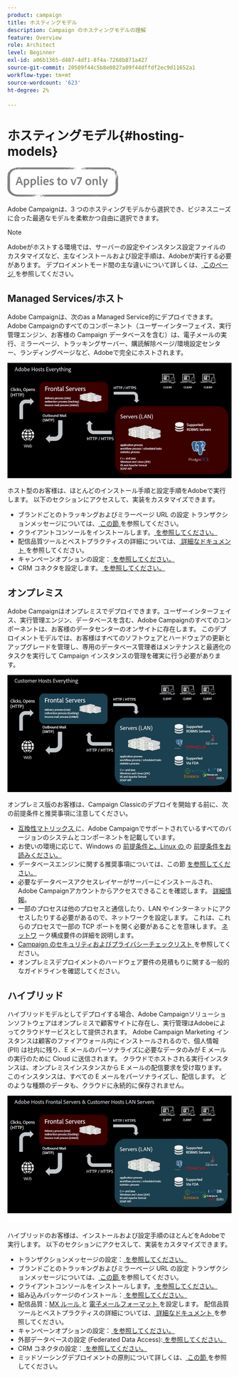 ```yaml
---
product: campaign
title: ホスティングモデル
description: Campaign のホスティングモデルの理解
feature: Overview
role: Architect
level: Beginner
exl-id: a06b1365-d487-4df1-8f4a-7268b871a427
source-git-commit: 20509f44c5b8e0827a09f44dffdf2ec9d11652a1
workflow-type: tm+mt
source-wordcount: '623'
ht-degree: 2%

---
```


# ホスティングモデル{#hosting-models}

![](../../assets/v7-only.svg)

Adobe Campaignは、3 つのホスティングモデルから選択でき、ビジネスニーズに合った最適なモデルを柔軟かつ自由に選択できます。

>[!NOTE]
>
>Adobeがホストする環境では、サーバーの設定やインスタンス設定ファイルのカスタマイズなど、主なインストールおよび設定手順は、Adobeが実行する必要があります。 デプロイメントモード間の主な違いについて詳しくは、[ このページ ](../../installation/using/capability-matrix.md) を参照してください。

## Managed Services/ホスト

Adobe Campaignは、次のas a Managed Service的にデプロイできます。Adobe Campaignのすべてのコンポーネント（ユーザーインターフェイス、実行管理エンジン、お客様の Campaign データベースを含む）は、電子メールの実行、ミラーページ、トラッキングサーバー、購読解除ページ/環境設定センター、ランディングページなど、Adobeで完全にホストされます。

![](assets/deployment_hosted.png)

ホスト型のお客様は、ほとんどのインストール手順と設定手順をAdobeで実行します。 以下のセクションにアクセスして、実装をカスタマイズできます。

* ブランドごとのトラッキングおよびミラーページ URL の設定 トランザクションメッセージについては、[ この節 ](../../message-center/using/additional-configurations.md#configuring-multibranding) を参照してください。
* クライアントコンソールをインストールします。[ を参照してください。](../../installation/using/installing-the-client-console.md)
* 配信品質ツールとベストプラクティスの詳細については、[ 詳細なドキュメント ](../../delivery/using/about-deliverability.md) を参照してください。
* キャンペーンオプションの設定：[ を参照してください。](../../installation/using/configuring-campaign-options.md)
* CRM コネクタを設定します。[ を参照してください。](../../platform/using/crm-connectors.md)

## オンプレミス

Adobe Campaignはオンプレミスでデプロイできます。ユーザーインターフェイス、実行管理エンジン、データベースを含む、Adobe Campaignのすべてのコンポーネントは、お客様のデータセンターのオンサイトに存在します。 このデプロイメントモデルでは、お客様はすべてのソフトウェアとハードウェアの更新とアップグレードを管理し、専用のデータベース管理者はメンテナンスと最適化のタスクを実行して Campaign インスタンスの管理を確実に行う必要があります。

![](assets/deployment_onpremise.png)

オンプレミス版のお客様は、Campaign Classicのデプロイを開始する前に、次の前提条件と推奨事項に注意してください。

* [ 互換性マトリックス ](../../rn/using/compatibility-matrix.md) に、Adobe Campaignでサポートされているすべてのバージョンのシステムとコンポーネントを記載しています。
* お使いの環境に応じて、Windows の [ 前提条件と、Linux の ](../../installation/using/prerequisites-of-campaign-installation-in-linux.md) の [ 前提条件をお読みください。](../../installation/using/prerequisites-of-campaign-installation-in-windows.md)
* データベースエンジンに関する推奨事項については、この節 [ を参照してください。](../../installation/using/database.md)
* 必要なデータベースアクセスレイヤーがサーバーにインストールされ、Adobe Campaignアカウントからアクセスできることを確認します。 [詳細情報](../../installation/using/application-server.md)。
* 一部のプロセスは他のプロセスと通信したり、LAN やインターネットにアクセスしたりする必要があるので、ネットワークを設定します。 これは、これらのプロセスで一部の TCP ポートを開く必要があることを意味します。 [ネットワ](../../installation/using/network-configuration.md) ーク構成要件の詳細を説明します。
* [Campaign のセキュリティおよびプライバシーチェックリスト ](https://helpx.adobe.com/jp/campaign/kb/acc-security.html) を参照してください。
* オンプレミスデプロイメントのハードウェア要件の見積もりに関する一般的なガイドラインを確認してください。 [](https://helpx.adobe.com/jp/campaign/kb/hardware-sizing-guide.html)

## ハイブリッド

ハイブリッドモデルとしてデプロイする場合、Adobe Campaignソリューションソフトウェアはオンプレミスで顧客サイトに存在し、実行管理はAdobeによってクラウドサービスとして提供されます。 Adobe Campaign Marketing インスタンスは顧客のファイアウォール内にインストールされるので、個人情報 (PII) は社内に残り、E メールのパーソナライズに必要なデータのみが E メールの実行のために Cloud に送信されます。 クラウドでホストされる実行インスタンスは、オンプレミスインスタンスから E メールの配信要求を受け取ります。 このインスタンスは、すべての E メールをパーソナライズし、配信します。 どのような種類のデータも、クラウドに永続的に保存されません。

![](assets/deployment_hybrid.png)

ハイブリッドのお客様は、インストールおよび設定手順のほとんどをAdobeで実行します。 以下のセクションにアクセスして、実装をカスタマイズできます。

* トランザクションメッセージの設定：[ を参照してください。](../../message-center/using/transactional-messaging-architecture.md)
* ブランドごとのトラッキングおよびミラーページ URL の設定 トランザクションメッセージについては、[ この節 ](../../message-center/using/additional-configurations.md#configuring-multibranding) を参照してください。
* クライアントコンソールをインストールします。[ を参照してください。](../../installation/using/installing-the-client-console.md)
* 組み込みパッケージのインストール：[ を参照してください。](../../installation/using/installing-campaign-standard-packages.md)
* 配信品質：[MX ルール ](../../installation/using/email-deliverability.md#mx-configuration) と [ 電子メールフォーマット ](../../installation/using/email-deliverability.md#managing-email-formats) を設定します。 配信品質ツールとベストプラクティスの詳細については、[ 詳細なドキュメント ](../../delivery/using/about-deliverability.md) を参照してください。
* キャンペーンオプションの設定：[ を参照してください。](../../installation/using/configuring-campaign-options.md)
* 外部データベースの設定 (Federated Data Access):[ を参照してください。](../../installation/using/about-fda.md)
* CRM コネクタの設定：[ を参照してください。](../../platform/using/crm-connectors.md)
* ミッドソーシングデプロイメントの原則について詳しくは、[ この節 ](../../installation/using/mid-sourcing-deployment.md) を参照してください。
